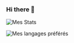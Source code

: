 ### Hi there 👋

![Mes Stats](https://github-readme-stats.vercel.app/api?username=ThibaultLombart)

![Mes langages préférés](https://github-readme-stats.vercel.app/api/top-langs/?username=ThibaultLombart)
